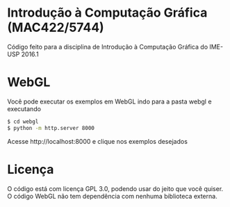 # Introdução à Computação Gráfica (MAC422/5744)
Código feito para a disciplina de Introdução à Computação Gráfica do IME-USP 2016.1

# WebGL

Você pode executar os exemplos em WebGL indo para a pasta webgl e executando

```bash
$ cd webgl
$ python -m http.server 8000
```
Acesse http://localhost:8000 e clique nos exemplos desejados

# Licença

O código está com licença GPL 3.0, podendo usar do jeito que você quiser. O código WebGL não tem dependência com nenhuma biblioteca externa.
